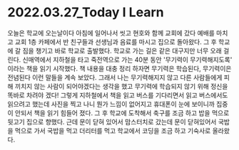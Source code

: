 # 2022.03.27_Today I Learn

오늘은 학교에 오는날이다 아침에 일어나서 씻고 현호와 함께 교회에 갔다 예배를 마치고 교회 1층 카페에서 반 친구들과 선생님과 음료를 마시고 집으로 돌아왔다. 그 후 학교에 갈 짐을 챙기고 바로 학교로 출발했다. 학교로 가는 길은 같은 대구지만 너무 오래 걸린다. 신매역에서 지하철을 타고 죽전역으로 가는 40분 동안 '무기력이 무기력해지도록' 이라는 책을 읽기 시작했다. 책 내용을 대충 정리 하자면 무기력은 학습된다, 무기력이은 전념된다 이런 말들을 계속 보았다. 그래서 나는 무기력해지지 않고 다른 사람들에게 피해 끼치지 않는 사람이 되어야겠다는 생각을 했고 무기력에 학습되지 않기 위해 정신을 똑바로 차려야 겠다! 그렇게 지하철에서 책을 읽고 버스를 기다리면서 읽고 버스에서도 읽으려고 했는데 사진을 찍고 나니 뭔가 느낌이 없어지고 휴대폰이 눈에 보이니까 집중이 안되서 책을 읽기 힘들어 졌다. 그 후 학교에 도착해서 축구를 조금 하고 밥을 먹으로 뒷고기 집으로 향했다. 근데 문이 닫혀 있어서 맘스터치로 갔는데 문이 닫혀있어서 국밥을 먹으로 가서 국밥을 먹고 더리터를 먹고 학교에서 코딩을 조금 하고 기숙사로 올라왔다.